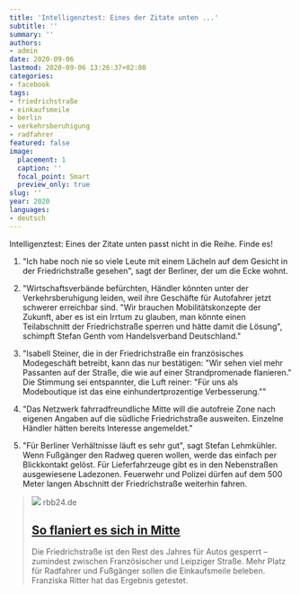```yaml
---
title: 'Intelligenztest: Eines der Zitate unten ...'
subtitle: ''
summary: ''
authors:
- admin
date: 2020-09-06
lastmod: 2020-09-06 13:26:37+02:00
categories:
- facebook
tags:
- friedrichstraße
- einkaufsmeile
- berlin
- verkehrsberuhigung
- radfahrer
featured: false
image:
  placement: 1
  caption: ''
  focal_point: Smart
  preview_only: true
slug: ''
year: 2020
languages:
- deutsch
---
```


Intelligenztest: Eines der Zitate unten passt nicht in die Reihe. Finde es!

1. "Ich habe noch nie so viele Leute mit einem Lächeln auf dem Gesicht in der Friedrichstraße gesehen", sagt der Berliner, der um die Ecke wohnt.

2. "Wirtschaftsverbände befürchten, Händler könnten unter der Verkehrsberuhigung leiden, weil ihre Geschäfte für Autofahrer jetzt schwerer erreichbar sind. "Wir brauchen Mobilitätskonzepte der Zukunft, aber es ist ein Irrtum zu glauben, man könnte einen Teilabschnitt der Friedrichstraße sperren und hätte damit die Lösung", schimpft Stefan Genth vom Handelsverband Deutschland."

3. "Isabell Steiner, die in der Friedrichstraße ein französisches Modegeschäft betreibt, kann das nur bestätigen: "Wir sehen viel mehr Passanten auf der Straße, die wie auf einer Strandpromenade flanieren." Die Stimmung sei entspannter, die Luft reiner: "Für uns als Modeboutique ist das eine einhundertprozentige Verbesserung.""

4. "Das Netzwerk fahrradfreundliche Mitte will die autofreie Zone nach eigenen Angaben auf die südliche Friedrichstraße ausweiten. Einzelne Händler hätten bereits Interesse angemeldet."

5. "Für Berliner Verhältnisse läuft es sehr gut", sagt Stefan Lehmkühler. Wenn Fußgänger den Radweg queren wollen, werde das einfach per Blickkontakt gelöst. Für Lieferfahrzeuge gibt es in den Nebenstraßen ausgewiesene Ladezonen. Feuerwehr und Polizei dürfen auf dem 500 Meter langen Abschnitt der Friedrichstraße weiterhin fahren.
> [![](https://www.rbb24.de/content/dam/rbb/rbb/rbb24/2020/2020_09/rbb-Reporter/Stra-enschildFranziskaRitter.jpg.jpg/size=708x398.jpg)](https://www.rbb24.de/panorama/beitrag/2020/09/berlin-friedrichstrasse-autofrei.html)
> rbb24.de
> ## [So flaniert es sich in Mitte](https://www.rbb24.de/panorama/beitrag/2020/09/berlin-friedrichstrasse-autofrei.html)
>
>Die Friedrichstraße ist den Rest des Jahres für Autos gesperrt – zumindest zwischen Französischer und Leipziger Straße. Mehr Platz für Radfahrer und Fußgänger sollen die Einkaufsmeile beleben. Franziska Ritter hat das Ergebnis getestet.